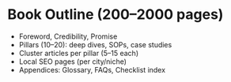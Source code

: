 # Book Outline (200–2000 pages)
- Foreword, Credibility, Promise
- Pillars (10–20): deep dives, SOPs, case studies
- Cluster articles per pillar (5–15 each)
- Local SEO pages (per city/niche)
- Appendices: Glossary, FAQs, Checklist index
